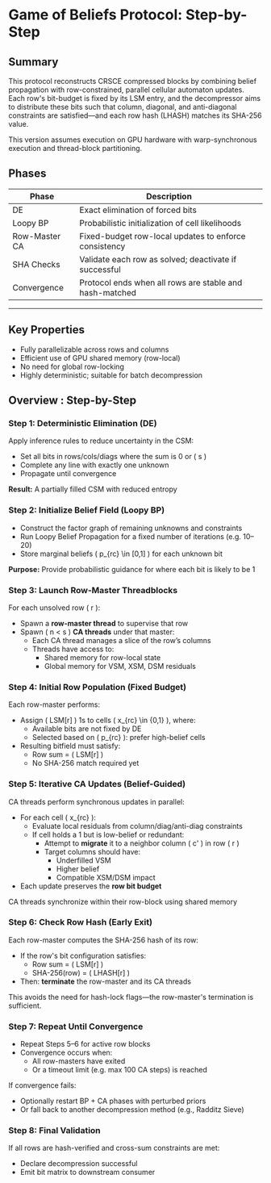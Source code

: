 Game of Beliefs Protocol: Step-by-Step
======================================

<script type="text/javascript"
  src="https://asymmetric-effort.com/js/mathjax/2.7.0/MathJax.js?config=TeX-AMS_CHTML">
</script>
<script type="text/x-mathjax-config">
  MathJax.Hub.Config({
    tex2jax: {
      inlineMath: [['$','$'], ['\\(','\\)']],
      processEscapes: true},
      jax: ["input/TeX","input/MathML","input/AsciiMath","output/CommonHTML"],
      extensions: ["tex2jax.js","mml2jax.js","asciimath2jax.js","MathMenu.js","MathZoom.js","AssistiveMML.js", "[Contrib]/a11y/accessibility-menu.js"],
      TeX: {
      extensions: ["AMSmath.js","AMSsymbols.js","noErrors.js","noUndefined.js"],
      equationNumbers: {
      autoNumber: "AMS"
      }
    }
  });
</script>

## Summary

This protocol reconstructs CRSCE compressed blocks by combining belief propagation with row-constrained, parallel
cellular automaton updates. Each row's bit-budget is fixed by its LSM entry, and the decompressor aims to distribute
these bits such that column, diagonal, and anti-diagonal constraints are satisfied—and each row hash (LHASH) matches its
SHA-256 value.

This version assumes execution on GPU hardware with warp-synchronous execution and thread-block partitioning.

## Phases

| Phase         | Description                                             |
|---------------|---------------------------------------------------------|
| DE            | Exact elimination of forced bits                        |
| Loopy BP      | Probabilistic initialization of cell likelihoods        |
| Row-Master CA | Fixed-budget row-local updates to enforce consistency   |
| SHA Checks    | Validate each row as solved; deactivate if successful   |
| Convergence   | Protocol ends when all rows are stable and hash-matched |

---

## Key Properties

- Fully parallelizable across rows and columns
- Efficient use of GPU shared memory (row-local)
- No need for global row-locking
- Highly deterministic; suitable for batch decompression



## Overview : Step-by-Step

### Step 1: Deterministic Elimination (DE)

Apply inference rules to reduce uncertainty in the CSM:

- Set all bits in rows/cols/diags where the sum is 0 or \( s \)
- Complete any line with exactly one unknown
- Propagate until convergence

**Result:** A partially filled CSM with reduced entropy

### Step 2: Initialize Belief Field (Loopy BP)

- Construct the factor graph of remaining unknowns and constraints
- Run Loopy Belief Propagation for a fixed number of iterations (e.g. 10–20)
- Store marginal beliefs \( p_{rc} \in [0,1] \) for each unknown bit

**Purpose:** Provide probabilistic guidance for where each bit is likely to be 1

### Step 3: Launch Row-Master Threadblocks

For each unsolved row \( r \):

- Spawn a **row-master thread** to supervise that row
- Spawn \( n < s \) **CA threads** under that master:
  - Each CA thread manages a slice of the row’s columns
  - Threads have access to:
    - Shared memory for row-local state
    - Global memory for VSM, XSM, DSM residuals

### Step 4: Initial Row Population (Fixed Budget)

Each row-master performs:

- Assign \( LSM[r] \) 1s to cells \( x_{rc} \in \{0,1\} \), where:
  - Available bits are not fixed by DE
  - Selected based on \( p_{rc} \): prefer high-belief cells
- Resulting bitfield must satisfy:
  - Row sum = \( LSM[r] \)
  - No SHA-256 match required yet

### Step 5: Iterative CA Updates (Belief-Guided)

CA threads perform synchronous updates in parallel:

- For each cell \( x_{rc} \):
  - Evaluate local residuals from column/diag/anti-diag constraints
  - If cell holds a 1 but is low-belief or redundant:
    - Attempt to **migrate** it to a neighbor column \( c' \) in row \( r \)
    - Target columns should have:
      - Underfilled VSM
      - Higher belief
      - Compatible XSM/DSM impact
- Each update preserves the **row bit budget**

CA threads synchronize within their row-block using shared memory

### Step 6: Check Row Hash (Early Exit)

Each row-master computes the SHA-256 hash of its row:

- If the row's bit configuration satisfies:
  - Row sum = \( LSM[r] \)
  - SHA-256(row) = \( LHASH[r] \)
- Then: **terminate** the row-master and its CA threads

This avoids the need for hash-lock flags—the row-master's termination is sufficient.

### Step 7: Repeat Until Convergence

- Repeat Steps 5–6 for active row blocks
- Convergence occurs when:
  - All row-masters have exited
  - Or a timeout limit (e.g. max 100 CA steps) is reached

If convergence fails:

- Optionally restart BP + CA phases with perturbed priors
- Or fall back to another decompression method (e.g., Radditz Sieve)

### Step 8: Final Validation

If all rows are hash-verified and cross-sum constraints are met:

- Declare decompression successful
- Emit bit matrix to downstream consumer
